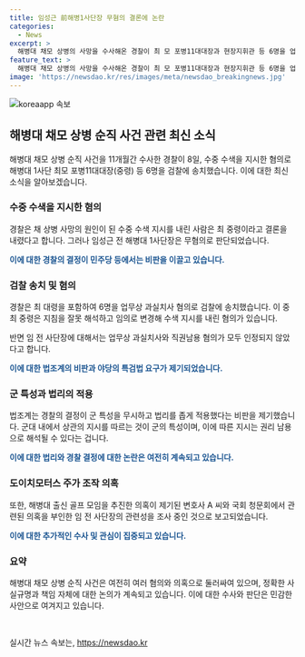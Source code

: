 ```yaml
---
title: 임성근 前해병1사단장 무혐의 결론에 논란
categories:
  - News
excerpt: >
  해병대 채모 상병의 사망을 수사해온 경찰이 최 모 포병11대대장과 현장지휘관 등 6명을 업무상 과실치사 혐의로 검찰에 송치했다. 임 전 해병대 1사단장은 무혐의로 결정됐으며, 법조계와 야당은 경찰의 결정을 비판하고, 특검법을 요구하고 있다. 경찰은 상관 지시를 따를 수밖에 없는 군대 내에서의 권리 남용을 감안하고, 혐의의 적용 여부를 판단한 것으로 알려졌다. 경찰의 결정에 대한 법리적 측면의 비판도 제기되고 있다. 공수처는 골프 모임을 논의한 카카오톡방에 참여한 변호사 A 씨를 조사한 바 있다.
feature_text: >
  해병대 채모 상병의 사망을 수사해온 경찰이 최 모 포병11대대장과 현장지휘관 등 6명을 업무상 과실치사 혐의로 검찰에 송치했다. 임 전 해병대 1사단장은 무혐의로 결정됐으며, 법조계와 야당은 경찰의 결정을 비판하고, 특검법을 요구하고 있다. 경찰은 상관 지시를 따를 수밖에 없는 군대 내에서의 권리 남용을 감안하고, 혐의의 적용 여부를 판단한 것으로 알려졌다. 경찰의 결정에 대한 법리적 측면의 비판도 제기되고 있다. 공수처는 골프 모임을 논의한 카카오톡방에 참여한 변호사 A 씨를 조사한 바 있다.
image: 'https://newsdao.kr/res/images/meta/newsdao_breakingnews.jpg'
---
```


<p><img src="https://newsdao.kr/res/images/meta/newsdao_breakingnews.jpg" alt="koreaapp 속보" /></p>

<h2 data-ke-size="size26">해병대 채모 상병 순직 사건 관련 최신 소식</h2>

<p data-ke-size="size16">해병대 채모 상병 순직 사건을 11개월간 수사한 경찰이 8일, 수중 수색을 지시한 혐의로 해병대 1사단 최모 포병11대대장(중령) 등 6명을 검찰에 송치했습니다. 이에 대한 최신 소식을 알아보겠습니다.</p>

<h3><b>수중 수색을 지시한 혐의</b></h3>

<p data-ke-size="size16">경찰은 채 상병 사망의 원인이 된 수중 수색 지시를 내린 사람은 최 중령이라고 결론을 내렸다고 합니다. 그러나 임성근 전 해병대 1사단장은 무혐의로 판단되었습니다.</p>

<p data-ke-size="size16"><b><span style="color: #1a5490;">이에 대한 경찰의 결정이 민주당 등에서는 비판을 이끌고 있습니다.</span></b></p>

<h3><b>검찰 송치 및 혐의</b></h3>

<p data-ke-size="size16">경찰은 최 대령을 포함하여 6명을 업무상 과실치사 혐의로 검찰에 송치했습니다. 이 중 최 중령은 지침을 잘못 해석하고 임의로 변경해 수색 지시를 내린 혐의가 있습니다.</p>

<p data-ke-size="size16">반면 임 전 사단장에 대해서는 업무상 과실치사와 직권남용 혐의가 모두 인정되지 않았다고 합니다.</p>

<p data-ke-size="size16"><b><span style="color: #1a5490;">이에 대한 법조계의 비판과 야당의 특검법 요구가 제기되었습니다.</span></b></p>

<h3><b>군 특성과 법리의 적용</b></h3>

<p data-ke-size="size16">법조계는 경찰의 결정이 군 특성을 무시하고 법리를 좁게 적용했다는 비판을 제기했습니다. 군대 내에서 상관의 지시를 따르는 것이 군의 특성이며, 이에 따른 지시는 권리 남용으로 해석될 수 있다는 겁니다.</p>

<p data-ke-size="size16"><b><span style="color: #1a5490;">이에 대한 법리와 경찰 결정에 대한 논란은 여전히 계속되고 있습니다.</span></b></p>

<h3><b>도이치모터스 주가 조작 의혹</b></h3>

<p data-ke-size="size16">또한, 해병대 출신 골프 모임을 추진한 의혹이 제기된 변호사 A 씨와 국회 청문회에서 관련된 의혹을 부인한 임 전 사단장의 관련성을 조사 중인 것으로 보고되었습니다.</p>

<p data-ke-size="size16"><b><span style="color: #1a5490;">이에 대한 추가적인 수사 및 관심이 집중되고 있습니다.</span></b></p>

<h3><b>요약</b></h3>

<p data-ke-size="size16">해병대 채모 상병 순직 사건은 여전히 여러 혐의와 의혹으로 둘러싸여 있으며, 정확한 사실규명과 책임 자체에 대한 논의가 계속되고 있습니다. 이에 대한 수사와 판단은 민감한 사안으로 여겨지고 있습니다.</p>

<p data-ke-size="size16">&nbsp;</p>
실시간 뉴스 속보는, <a href="https://newsdao.kr" rel="dofollow">https://newsdao.kr</a>



